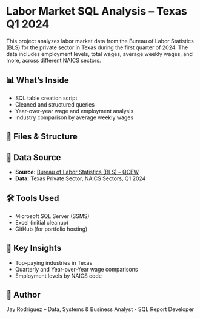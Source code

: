 # Labor Market SQL Analysis – Texas Q1 2024

This project analyzes labor market data from the Bureau of Labor Statistics (BLS) for the private sector in Texas during the first quarter of 2024. The data includes employment levels, total wages, average weekly wages, and more, across different NAICS sectors.

## 📊 What’s Inside

- SQL table creation script
- Cleaned and structured queries
- Year-over-year wage and employment analysis
- Industry comparison by average weekly wages

## 📁 Files & Structure




## 📌 Data Source
- **Source:** [Bureau of Labor Statistics (BLS) – QCEW](https://data.bls.gov/cew/apps/data_views/data_views.htm#tab=Tables)
- **Data:** Texas Private Sector, NAICS Sectors, Q1 2024

## 🛠 Tools Used

- Microsoft SQL Server (SSMS)
- Excel (initial cleanup)
- GitHub (for portfolio hosting)

## 🧠 Key Insights
- Top-paying industries in Texas
- Quarterly and Year-over-Year wage comparisons
- Employment levels by NAICS code

## 👤 Author
Jay Rodriguez – Data, Systems & Business Analyst - SQL Report Developer
